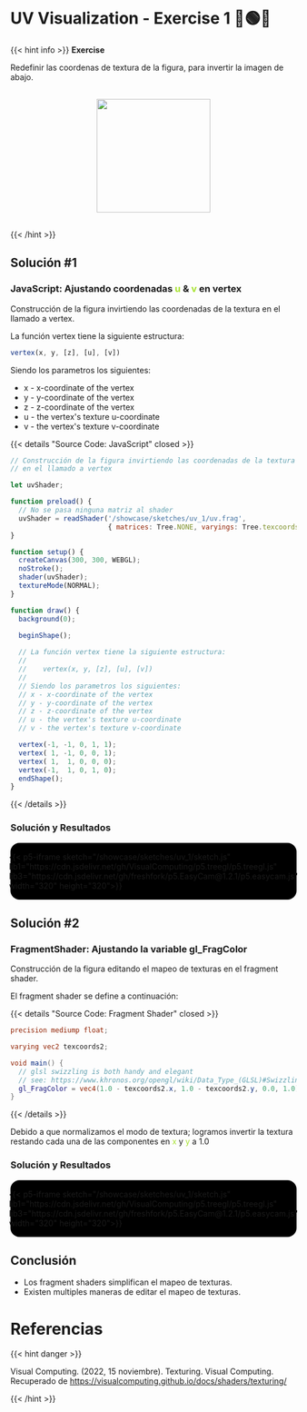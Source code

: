 # UV Visualization - Exercise 1 🔴🟢🔵

{{< hint info >}}
<b> Exercise </b>

Redefinir las coordenas de textura de la figura, para invertir la imagen de abajo.

<div style="display: flex; align-items: center; justify-content: center; padding: 1rem;">
    <img src="/showcase/sketches/uv_1/original_uv.png" width="200px">
</div>

{{< /hint >}}

## Solución #1

### JavaScript: Ajustando coordenadas <span style="color: #a6e22e">u</span> & <span style="color: #a6e22e">v</span> en vertex

Construcción de la figura invirtiendo las coordenadas de la textura en el llamado a vertex.

La función vertex tiene la siguiente estructura:
``` javascript
vertex(x, y, [z], [u], [v]) 
```

Siendo los parametros los siguientes:
- x - x-coordinate of the vertex
- y - y-coordinate of the vertex
- z - z-coordinate of the vertex
- u - the vertex's texture u-coordinate
- v - the vertex's texture v-coordinate


{{< details "Source Code: JavaScript" closed >}}

``` javascript
// Construcción de la figura invirtiendo las coordenadas de la textura
// en el llamado a vertex

let uvShader;

function preload() {
  // No se pasa ninguna matriz al shader
  uvShader = readShader('/showcase/sketches/uv_1/uv.frag',
                        { matrices: Tree.NONE, varyings: Tree.texcoords2 });
}

function setup() {
  createCanvas(300, 300, WEBGL);
  noStroke();
  shader(uvShader);
  textureMode(NORMAL);
}

function draw() {
  background(0);

  beginShape();
  
  // La función vertex tiene la siguiente estructura:
  //
  //    vertex(x, y, [z], [u], [v])
  //
  // Siendo los parametros los siguientes:
  // x - x-coordinate of the vertex
  // y - y-coordinate of the vertex
  // z - z-coordinate of the vertex
  // u - the vertex's texture u-coordinate
  // v - the vertex's texture v-coordinate

  vertex(-1, -1, 0, 1, 1);
  vertex( 1, -1, 0, 0, 1);
  vertex( 1,  1, 0, 0, 0);
  vertex(-1,  1, 0, 1, 0);
  endShape();
}


```

{{< /details >}}


### Solución y Resultados
<div style="display:flex; flex-direction: column; align-items: center; justify-content: center;" id="uv-1">
{{< p5-iframe sketch="/showcase/sketches/uv_1/sketch.js" lib1="https://cdn.jsdelivr.net/gh/VisualComputing/p5.treegl/p5.treegl.js" lib3="https://cdn.jsdelivr.net/gh/freshfork/p5.EasyCam@1.2.1/p5.easycam.js" width="320" height="320">}}

</div>

## Solución #2

### FragmentShader: Ajustando la variable gl_FragColor

Construcción de la figura editando el mapeo de texturas en el fragment shader.

El fragment shader se define a continuación:

{{< details "Source Code: Fragment Shader" closed >}}

``` frag
precision mediump float;

varying vec2 texcoords2;

void main() {
  // glsl swizzling is both handy and elegant
  // see: https://www.khronos.org/opengl/wiki/Data_Type_(GLSL)#Swizzling
  gl_FragColor = vec4(1.0 - texcoords2.x, 1.0 - texcoords2.y, 0.0, 1.0);
}

```

{{< /details >}}


Debido a que normalizamos el modo de textura; logramos invertir la textura restando cada una de las componentes en <span style="color: #a6e22e">x</span> y <span style="color: #a6e22e">y</span> a 1.0

### Solución y Resultados
<div style="display:flex; flex-direction: column; align-items: center; justify-content: center;" id="uv-1">
{{< p5-iframe sketch="/showcase/sketches/uv_1/sketch.js" lib1="https://cdn.jsdelivr.net/gh/VisualComputing/p5.treegl/p5.treegl.js" lib3="https://cdn.jsdelivr.net/gh/freshfork/p5.EasyCam@1.2.1/p5.easycam.js" width="320" height="320">}}

</div>

## Conclusión

- Los fragment shaders simplifican el mapeo de texturas.
- Existen multiples maneras de editar el mapeo de texturas.

# Referencias

{{< hint danger >}}

Visual Computing. (2022, 15 noviembre). Texturing. Visual Computing. Recuperado de https://visualcomputing.github.io/docs/shaders/texturing/

{{< /hint >}}

<style>
    #uv-1{
        background-color: black;
        border-radius: 1rem;
        padding: 1rem;

        text-decoration: none !important;
    }
    #uv-1 iframe{
        border: none;
    }
</style>